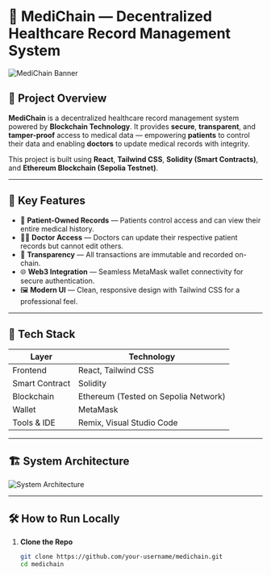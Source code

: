 # 🏥 MediChain — Decentralized Healthcare Record Management System

![MediChain Banner](https://user-images.githubusercontent.com/your-image-path/banner.png) <!-- Optional banner -->

## 🚀 Project Overview

**MediChain** is a decentralized healthcare record management system powered by **Blockchain Technology**. It provides **secure**, **transparent**, and **tamper-proof** access to medical data — empowering **patients** to control their data and enabling **doctors** to update medical records with integrity.

This project is built using **React**, **Tailwind CSS**, **Solidity (Smart Contracts)**, and **Ethereum Blockchain (Sepolia Testnet)**.

---

## 🧠 Key Features

- 🔐 **Patient-Owned Records** — Patients control access and can view their entire medical history.
- 👨‍⚕️ **Doctor Access** — Doctors can update their respective patient records but cannot edit others.
- 🔎 **Transparency** — All transactions are immutable and recorded on-chain.
- 🌐 **Web3 Integration** — Seamless MetaMask wallet connectivity for secure authentication.
- 🖼️ **Modern UI** — Clean, responsive design with Tailwind CSS for a professional feel.

---

## 📌 Tech Stack

| Layer          | Technology                                 |
|----------------|---------------------------------------------|
| Frontend       | React, Tailwind CSS                        |
| Smart Contract | Solidity                                   |
| Blockchain     | Ethereum (Tested on Sepolia Network)       |
| Wallet         | MetaMask                                   |
| Tools & IDE    | Remix, Visual Studio Code                  |

---

## 🏗️ System Architecture

![System Architecture](./assets/system-architecture.png) <!-- Replace with correct path -->

---

## 🛠️ How to Run Locally

1. **Clone the Repo**
   ```bash
   git clone https://github.com/your-username/medichain.git
   cd medichain
